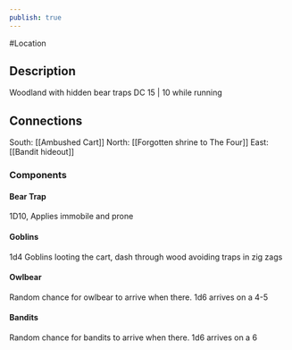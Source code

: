 ```yaml
---
publish: true
---
```


#Location 

## Description

Woodland with hidden bear traps DC 15 | 10 while running
## Connections

South: [[Ambushed Cart]]
North: [[Forgotten shrine to The Four]]
East: [[Bandit hideout]]

### Components
#### Bear Trap
1D10, Applies immobile and prone 
#### Goblins
1d4 Goblins looting the cart, dash through wood avoiding traps in zig zags
#### Owlbear
Random chance for owlbear to arrive when there. 1d6 arrives on a 4-5
#### Bandits 
Random chance for bandits to arrive when there. 1d6 arrives on a 6